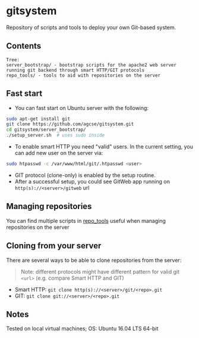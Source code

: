 # gitsystem

Repository of scripts and tools to deploy your own Git-based system.

## Contents

```
Tree:
server_bootstrap/ - bootstrap scripts for the apache2 web server running git backend through smart HTTP/GIT protocols
repo_tools/ - tools to aid with repositories on the server
```

## Fast start

* You can fast start on Ubuntu server with the following:
```sh
sudo apt-get install git
git clone https://github.com/agcse/gitsystem.git
cd gitsystem/server_bootstrap/
./setup_server.sh  # uses sudo inside
```
* To enable smart HTTP you need "valid" users. In the current setting, you can add new user on the server via:
```sh
sudo htpasswd -c /var/www/html/git/.htpasswd <user>
```
* GIT protocol (clone-only) is enabled by the setup routine.
* After a successful setup, you could see GitWeb app running on `http(s)://<server>/gitweb` url

## Managing repositories

You can find multiple scripts in [repo_tools](./repo_tools/) useful when managing repositories on the server

## Cloning from your server

There are several ways to be able to clone repositories from the server:
> Note: different protocols might have different pattern for valid git `<url>` (e.g. compare Smart HTTP and GIT)
* Smart HTTP: `git clone http(s)://<server>/git/<repo>.git`
* GIT: `git clone git://<server>/<repo>.git`

## Notes

Tested on local virtual machines; OS: Ubuntu 16.04 LTS 64-bit

